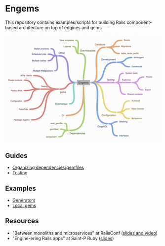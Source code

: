 # Engems

This repository contains examples/scripts for building Rails component-based architecture on top of engines and gems.


<p align="center">
  <a href="https://coggle.it/diagram/XWb1MGn5-5cWTBOx/t/engems">
    <img src="./assets/map.png" alt="Engems map" width="600">
  </a>
</p>

## Guides

- [Organizing dependencies/gemfiles](./guides/gemfiles.md)
- [Testing](./guides/testing.md)

## Examples

- [Generators](./examples/generators)
- [Local gems](./examples/gems)

## Resources

- "Between monoliths and microservices" at RailsConf ([slides and video](https://noti.st/palkan/VWPOSd/between-monoliths-and-microservices))
- "Engine-ering Rails apps" at Saint-P Ruby ([slides](https://speakerdeck.com/palkan/saint-p-ruby-meetup-engine-ering-rails-apps))
